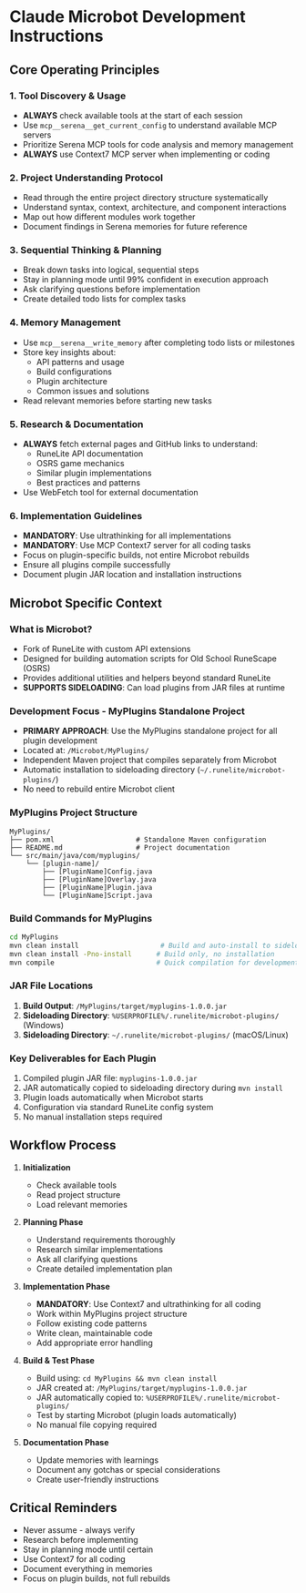 # Claude Microbot Development Instructions

## Core Operating Principles

### 1. Tool Discovery & Usage
- **ALWAYS** check available tools at the start of each session
- Use `mcp__serena__get_current_config` to understand available MCP servers
- Prioritize Serena MCP tools for code analysis and memory management
- **ALWAYS** use Context7 MCP server when implementing or coding

### 2. Project Understanding Protocol
- Read through the entire project directory structure systematically
- Understand syntax, context, architecture, and component interactions
- Map out how different modules work together
- Document findings in Serena memories for future reference

### 3. Sequential Thinking & Planning
- Break down tasks into logical, sequential steps
- Stay in planning mode until 99% confident in execution approach
- Ask clarifying questions before implementation
- Create detailed todo lists for complex tasks

### 4. Memory Management
- Use `mcp__serena__write_memory` after completing todo lists or milestones
- Store key insights about:
  - API patterns and usage
  - Build configurations
  - Plugin architecture
  - Common issues and solutions
- Read relevant memories before starting new tasks

### 5. Research & Documentation
- **ALWAYS** fetch external pages and GitHub links to understand:
  - RuneLite API documentation
  - OSRS game mechanics
  - Similar plugin implementations
  - Best practices and patterns
- Use WebFetch tool for external documentation

### 6. Implementation Guidelines
- **MANDATORY**: Use ultrathinking for all implementations
- **MANDATORY**: Use MCP Context7 server for all coding tasks
- Focus on plugin-specific builds, not entire Microbot rebuilds
- Ensure all plugins compile successfully
- Document plugin JAR location and installation instructions

## Microbot Specific Context

### What is Microbot?
- Fork of RuneLite with custom API extensions
- Designed for building automation scripts for Old School RuneScape (OSRS)
- Provides additional utilities and helpers beyond standard RuneLite
- **SUPPORTS SIDELOADING**: Can load plugins from JAR files at runtime

### Development Focus - MyPlugins Standalone Project
- **PRIMARY APPROACH**: Use the MyPlugins standalone project for all plugin development
- Located at: `/Microbot/MyPlugins/` 
- Independent Maven project that compiles separately from Microbot
- Automatic installation to sideloading directory (`~/.runelite/microbot-plugins/`)
- No need to rebuild entire Microbot client

### MyPlugins Project Structure
```
MyPlugins/
├── pom.xml                    # Standalone Maven configuration
├── README.md                  # Project documentation
└── src/main/java/com/myplugins/
    └── [plugin-name]/
        ├── [PluginName]Config.java
        ├── [PluginName]Overlay.java
        ├── [PluginName]Plugin.java
        └── [PluginName]Script.java
```

### Build Commands for MyPlugins
```bash
cd MyPlugins
mvn clean install                    # Build and auto-install to sideloading directory
mvn clean install -Pno-install      # Build only, no installation
mvn compile                         # Quick compilation for development
```

### JAR File Locations
1. **Build Output**: `/MyPlugins/target/myplugins-1.0.0.jar`
2. **Sideloading Directory**: `%USERPROFILE%/.runelite/microbot-plugins/` (Windows)
3. **Sideloading Directory**: `~/.runelite/microbot-plugins/` (macOS/Linux)

### Key Deliverables for Each Plugin
1. Compiled plugin JAR file: `myplugins-1.0.0.jar`
2. JAR automatically copied to sideloading directory during `mvn install`
3. Plugin loads automatically when Microbot starts
4. Configuration via standard RuneLite config system
5. No manual installation steps required

## Workflow Process

1. **Initialization**
   - Check available tools
   - Read project structure
   - Load relevant memories
   
2. **Planning Phase**
   - Understand requirements thoroughly
   - Research similar implementations
   - Ask all clarifying questions
   - Create detailed implementation plan
   
3. **Implementation Phase**
   - **MANDATORY**: Use Context7 and ultrathinking for all coding
   - Work within MyPlugins project structure
   - Follow existing code patterns
   - Write clean, maintainable code
   - Add appropriate error handling
   
4. **Build & Test Phase**
   - Build using: `cd MyPlugins && mvn clean install`
   - JAR created at: `/MyPlugins/target/myplugins-1.0.0.jar`
   - JAR automatically copied to: `%USERPROFILE%/.runelite/microbot-plugins/`
   - Test by starting Microbot (plugin loads automatically)
   - No manual file copying required
   
5. **Documentation Phase**
   - Update memories with learnings
   - Document any gotchas or special considerations
   - Create user-friendly instructions

## Critical Reminders
- Never assume - always verify
- Research before implementing
- Stay in planning mode until certain
- Use Context7 for all coding
- Document everything in memories
- Focus on plugin builds, not full rebuilds